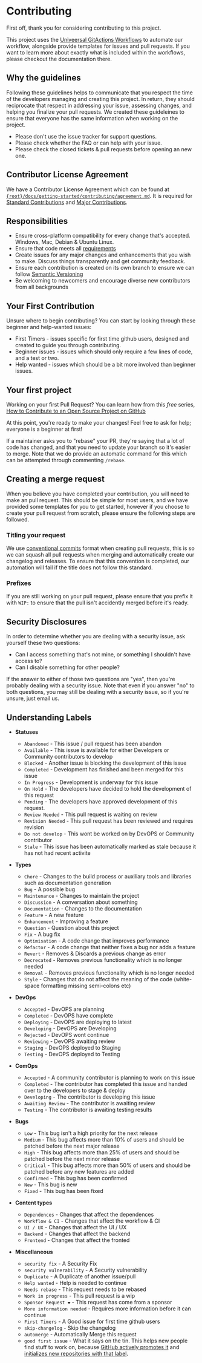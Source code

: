 # Contributing

First off, thank you for considering contributing to this project.

This project uses the [Univeersal GitActions Workflows](https://github.com/TGTGamer/Universal-GitAction-Workflows) to automate our workflow, alongside provide templates for issues and pull requests. If you want to learn more about exactly what is included within the workflows, please checkout the documentation there.

## Why the guidelines

Following these guidelines helps to communicate that you respect the time of the developers managing and creating this project. In return, they should reciprocate that respect in addressing your issue, assessing changes, and helping you finalize your pull requests. We created these guideleines to ensure that everyone has the same information when working on the project.

* Please don't use the issue tracker for support questions.
* Please check whether the FAQ or can help with your issue.
* Please check the closed tickets & pull requests before opening an new one.

## Contributor License Agreement

We have a Contributor License Agreement which can be found at [`{root}/docs/getting-started/contributing/agreement.md`](./agrement.md). It is required for [Standard Contributions](contribution-types.md#std) and [Major Contributions](contribution-types.md#major).

## Responsibilities

* Ensure cross-platform compatibility for every change that's accepted. Windows, Mac, Debian & Ubuntu Linux.
* Ensure that code meets all [requirements](contribution-types.md)
* Create issues for any major changes and enhancements that you wish to make. Discuss things transparently and get community feedback.
* Ensure each contribution is created on its own branch to ensure we can follow [Semantic Versioning](http://semver.org/)
* Be welcoming to newcomers and encourage diverse new contributors from all backgrounds

## Your First Contribution

Unsure where to begin contributing? You can start by looking through these beginner and help-wanted issues:

* First Timers - issues specific for first time github users, designed and created to guide you through contributing.
* Beginner issues - issues which should only require a few lines of code, and a test or two.
* Help wanted - issues which should be a bit more involved than beginner issues.

## Your first project

Working on your first Pull Request? You can learn how from this _free_ series, [How to Contribute to an Open Source Project on GitHub](https://egghead.io/series/how-to-contribute-to-an-open-source-project-on-github)

At this point, you're ready to make your changes! Feel free to ask for help; everyone is a beginner at first!

If a maintainer asks you to "rebase" your PR, they're saying that a lot of code has changed, and that you need to update your branch so it's easier to merge. Note that we do provide an automatic command for this which can be attempted through commenting `/rebase`.

## Creating a merge request

When you believe you have completed your contribution, you will need to make an pull request. This should be simple for most users, and we have provided some templates for you to get started, however if you choose to create your pull request from scratch, please ensure the following steps are followed.

### Titling your request

We use [conventional commits](https://www.conventionalcommits.org/en/v1.0.0/) format when creating pull requests, this is so we can squash all pull requests when merging and automatically create our changelog and releases. To ensure that this convention is completed, our automation will fail if the title does not follow this standard.

### Prefixes

If you are still working on your pull request, please ensure that you prefix it with `WIP:` to ensure that the pull isn't accidently merged before it's ready.

## Security Disclosures

 In order to determine whether you are dealing with a security issue, ask yourself these two questions:

* Can I access something that's not mine, or something I shouldn't have access to?
* Can I disable something for other people?

If the answer to either of those two questions are "yes", then you're probably dealing with a security issue. Note that even if you answer "no" to both questions, you may still be dealing with a security issue, so if you're unsure, just email us.

## Understanding Labels

* **Statuses**
  * `Abandoned` - This issue / pull request has been abandon
  * `Available` - This issue is available for either Developers or Community contributors to develop
  * `Blocked` - Another issue is blocking the development of this issue
  * `Completed` - Development has finished and been merged for this issue
  * `In Progress` - Development is underway for this issue
  * `On Hold` - The developers have decided to hold the development of this request
  * `Pending` - The developers have approved development of this request.
  * `Review Needed` - This pull request is waiting on review
  * `Revision Needed` - This pull request has been reviewed and requires revision
  * `Do not develop` - This wont be worked on by DevOPS or Community contributor
  * `Stale` - This issue has been automatically marked as stale because it has not had recent activite

* **Types**
  * `Chore` - Changes to the build process or auxiliary tools and libraries such as documentation generation
  * `Bug` - A possible bug
  * `Maintenance` - Changes to maintain the project
  * `Discussion` - A conversation about something
  * `Documentation` - Changes to the documentation
  * `Feature` - A new feature
  * `Enhancement` - Improving a feature
  * `Question` - Question about this project
  * `Fix` - A bug fix
  * `Optimisation` - A code change that improves performance
  * `Refactor` - A code change that neither fixes a bug nor adds a feature
  * `Revert` - Removes & Discards a previous change as error
  * `Decrecated` - Removes previous functionality which is no longer needed
  * `Removal` - Removes previous functionality which is no longer needed
  * `Style` - Changes that do not affect the meaning of the code (white-space formatting missing semi-colons etc)

* **DevOps**
  * `Accepted` - DevOPS are planning
  * `Completed` - DevOPS have complete
  * `Deploying` - DevOPS are deploying to latest
  * `Developing` - DevOPS are Developing
  * `Rejected` - DevOPS wont continue
  * `Reviewing` - DevOPS awaiting review
  * `Staging` - DevOPS deployed to Staging
  * `Testing` - DevOPS deployed to Testing

* **ComOps**
  * `Accepted` - A community contributor is planning to work on this issue
  * `Completed` - The contributor has completed this issue and handed over to the developers to stage & deploy
  * `Developing` - The contributor is developing this issue
  * `Awaiting Review` - The contributor is awaiting review
  * `Testing` - The contributor is awaiting testing results
  
* **Bugs**
  * `Low` - This bug isn't a high priority for the next release
  * `Medium` - This bug affects more than 10% of users and should be patched before the next major release
  * `High` - This bug affects more than 25% of users and should be patched before the next minor release
  * `Critical` - This bug affects more than 50% of users and should be patched before any new features are added
  * `Confirmed` - This bug has been confirmed
  * `New` - This bug is new
  * `Fixed` - This bug has been fixed

* **Content types**
  * `Dependences` - Changes that affect the dependences
  * `Workflow & CI` - Changes that affect the workflow & CI
  * `UI / UX` - Changes that affect the UI / UX
  * `Backend` - Changes that affect the backend
  * `Frontend` - Changes that affect the fronted

* **Miscellaneous**
  * `security fix` - A Security Fix
  * `security vulnerability` - A Security vulnerability
  * `Duplicate` - A Duplicate of another issue/pull
  * `Help wanted` - Help is needed to continue
  * `Needs rebase` - This request needs to be rebased
  * `Work in progress` - This pull request is a wip
  * `Sponsor Request ❤️` - This request has come from a sponsor
  * `More information needed` - Requires more information before it can continue
  * `First Timers` - A Good issue for first time github users
  * `skip-changelog` - Skip the changelog
  * `automerge` - Automatically Merge this request
  * `good first issue` - What it says on the tin. This helps new people find stuff to work on, because [GitHub actively promotes it](https://help.github.com/articles/helping-new-contributors-find-your-project-with-labels/) and [initializes new repositories with that label](https://help.github.com/articles/about-labels/#using-default-labels).

